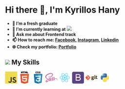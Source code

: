 # Hi there 👋, I'm Kyrillos Hany

- **🔭 I’m a fresh graduate**
- **🌱 I’m currently learning at** ![](https://img.shields.io/badge/Microverse-blueviolet)
- **💬 Ask me about Frontend track**
- **📫 How to reach me: [Facebook](https://www.facebook.com/kyrillosbondok), [Instagram](https://www.instagram.com/kyrillos_bondok/), [Linkedin](https://www.linkedin.com/in/kyrillos-hany/)**
- **🌐 Check my portfolio: [Portfolio](https://bondok6.github.io/My-Portfolio/)**
<!-- - **⚡ Fun fact: I love eating, but my weight is 50kg** -->


## <img src="https://media.giphy.com/media/WUlplcMpOCEmTGBtBW/giphy.gif" width="50"> My Skills

<div>
  <code><img height="40" src="https://raw.githubusercontent.com/github/explore/80688e429a7d4ef2fca1e82350fe8e3517d3494d/topics/javascript/javascript.png"></code>
  <code><img height="40" src="https://raw.githubusercontent.com/github/explore/80688e429a7d4ef2fca1e82350fe8e3517d3494d/topics/html/html.png"></code>
  <code><img height="40" src="https://raw.githubusercontent.com/github/explore/80688e429a7d4ef2fca1e82350fe8e3517d3494d/topics/css/css.png"></code>
  <code><img height="40" src="https://raw.githubusercontent.com/github/explore/80688e429a7d4ef2fca1e82350fe8e3517d3494d/topics/sass/sass.png"></code>
  <code><img height="40" src="https://raw.githubusercontent.com/github/explore/80688e429a7d4ef2fca1e82350fe8e3517d3494d/topics/react/react.png"></code>
  <code><img src="https://raw.githubusercontent.com/devicons/devicon/master/icons/bootstrap/bootstrap-plain.svg" alt="bootstrap" width="40" height="40" /></code>
  <code><img height="40" src="https://raw.githubusercontent.com/github/explore/80688e429a7d4ef2fca1e82350fe8e3517d3494d/topics/git/git.png"></code>
  <code><img height="40" src="https://raw.githubusercontent.com/github/explore/80688e429a7d4ef2fca1e82350fe8e3517d3494d/topics/python/python.png"></code>
</div>

<br/>

<div align="center"> 
<!--   <img src="https://github-readme-stats.vercel.app/api/top-langs/?username=Bondok6&layout=compact&theme=radical"/> -->
<!--   <img src="https://github-readme-stats.vercel.app/api?username=Bondok6&show_icons=true&theme=radical&hide=contribs,prs"/>  -->
</div>

<!-- ![Most Active GitHub User Rank](https://enzjb729uoc89sx.m.pipedream.net) -->
